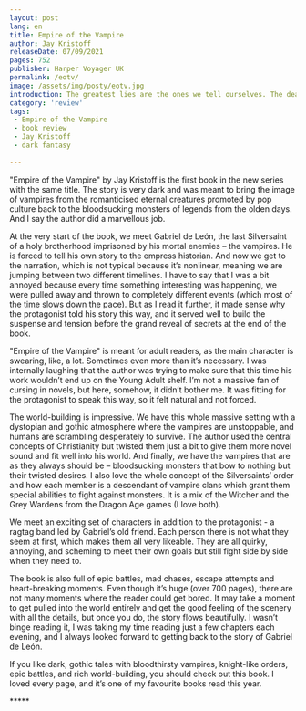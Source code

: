 ```yaml
---
layout: post
lang: en
title: Empire of the Vampire
author: Jay Kristoff
releaseDate: 07/09/2021
pages: 752
publisher: Harper Voyager UK
permalink: /eotv/
image: /assets/img/posty/eotv.jpg
introduction: The greatest lies are the ones we tell ourselves. The deadliest poison the one we swallow willingly. And yet sometimes we clutch at those deceits like a drowning man at straws, because the alternative is simply too awful to fathom.
category: 'review'
tags:
 - Empire of the Vampire
 - book review
 - Jay Kristoff
 - dark fantasy
 
---
```

  "Empire of the Vampire" by Jay Kristoff is the first book in the new series with the same title. The story is very dark and was meant to bring the image of vampires from the romanticised eternal creatures promoted by pop culture back to the bloodsucking monsters of legends from the olden days. And I say the author did a marvellous job.

  At the very start of the book, we meet Gabriel de León, the last Silversaint of a holy brotherhood imprisoned by his mortal enemies – the vampires. He is forced to tell his own story to the empress historian. And now we get to the narration, which is not typical because it’s nonlinear, meaning we are jumping between two different timelines. I have to say that I was a bit annoyed because every time something interesting was happening, we were pulled away and thrown to completely different events (which most of the time slows down the pace). But as I read it further, it made sense why the protagonist told his story this way, and it served well to build the suspense and tension before the grand reveal of secrets at the end of the book.

  "Empire of the Vampire" is meant for adult readers, as the main character is swearing, like, a lot. Sometimes even more than it’s necessary. I was internally laughing that the author was trying to make sure that this time his work wouldn’t end up on the Young Adult shelf. I’m not a massive fan of cursing in novels, but here, somehow, it didn’t bother me. It was fitting for the protagonist to speak this way, so it felt natural and not forced.

  The world-building is impressive. We have this whole massive setting with a dystopian and gothic atmosphere where the vampires are unstoppable, and humans are scrambling desperately to survive. The author used the central concepts of Christianity but twisted them just a bit to give them more novel sound and fit well into his world. And finally, we have the vampires that are as they always should be – bloodsucking monsters that bow to nothing but their twisted desires. I also love the whole concept of the Silversaints’ order and how each member is a descendant of vampire clans which grant them special abilities to fight against monsters. It is a mix of the Witcher and the Grey Wardens from the Dragon Age games (I love both).

  We meet an exciting set of characters in addition to the protagonist - a ragtag band led by Gabriel’s old friend. Each person there is not what they seem at first, which makes them all very likeable. They are all quirky, annoying, and scheming to meet their own goals but still fight side by side when they need to.

  The book is also full of epic battles, mad chases, escape attempts and heart-breaking moments. Even though it’s huge (over 700 pages), there are not many moments where the reader could get bored. It may take a moment to get pulled into the world entirely and get the good feeling of the scenery with all the details, but once you do, the story flows beautifully. I wasn’t binge reading it, I was taking my time reading just a few chapters each evening, and I always looked forward to getting back to the story of Gabriel de León.

  If you like dark, gothic tales with bloodthirsty vampires, knight-like orders, epic battles, and rich world-building, you should check out this book. I loved every page, and it’s one of my favourite books read this year.

  \*\*\*\*\*
